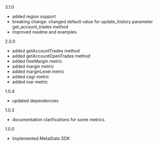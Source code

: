 3.1.0
  - added region support
  - breaking change: changed default value for update_history parameter get_account_trades method
  - improved readme and examples

2.0.0
  - added getAccountTrades method
  - added getAccountOpenTrades method
  - added freeMargin metric
  - added margin metric
  - added marginLevel metric
  - added cagr metric
  - added mar metric

1.0.4
  - updated dependencies

1.0.3
  - documentation clarifications for some metrics

1.0.0
  - Implemented MetaStats SDK
